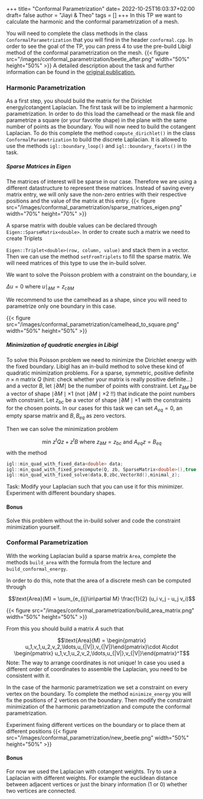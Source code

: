 +++
title= "Conformal Parametrization"
date= 2022-10-25T16:03:37+02:00
draft= false
author = "Jiayi & Theo"
tags = []
+++
In this TP we want to calculate the harmonic and the conformal parametrization of a mesh.

You will need to complete the class methods in the class ``ConformalParametrization`` that you will find in the header ``conformal.cpp``. In order to see the goal of the TP, you can press 4 to use the pre-build Libigl method of the conformal parametrization on the mesh.
{{< figure src="/images/conformal_parametrization/beetle_after.png"   width="50%" height="50%" >}}
A detailed description about the task and further information can be found in the [original publication.](/images/conformal_parametrization/lscm_pub_2002.pdf)  

### Harmonic Parametrization

As a first step, you should build the matrix for the Dirichlet energy/cotangent Laplacian. The first task will be to implement a harmonic parametrization. In order to do this load the camelhead or the mask file and parametrize a square (or your favorite shape) in the plane with the same number of points as the boundary.
You will now need to build the cotangent Laplacian. To do this complete the method ``compute_dirichlet()`` in the class ``ConformalParametrization`` to build the discrete Laplacian. It is allowed to use the methods ``igl::boundary_loop()`` and ``igl::boundary_facets()`` in the task.
##### Sparse Matrices in Eigen
The matrices of interest will be sparse in our case. Therefore we are using a different datastructure to represent these matrices. Instead of saving every matrix entry, we will only save the non-zero entries with their respective positions and the value of the matrix at this entry.
{{< figure src="/images/conformal_parametrization/sparse_matrices_eigen.png"   width="70%" height="70%" >}}

A sparse matrix with double values can be declared through ``Eigen::SparseMatrix<double>``. In order to create such a matrix we need to create Triplets

``Eigen::Triplet<double>(row, column, value)`` and stack them in a vector. Then we can use the method ``setFromTriplets`` to fill the sparse matrix. We will need matrices of this type to use the in-build solver.


We want to solve the Poisson problem with a constraint on the boundary, i.e

$\Delta u = 0$ where $u\mid_{\partial M} = z_{c\partial M}$

We recommend to use the camelhead as a shape, since you will need to parametrize only one boundary in this case. 

{{< figure src="/images/conformal_parametrization/camelhead_to_square.png"   width="50%" height="50%" >}}

##### Minimization of quadratic energies in Libigl
To solve this Poisson problem we need to minimize the Dirichlet energy with the fixed boundary. Libigl has an in-build method to solve these kind of quadratic minimization problems. 
For a sparse, symmetric, positive definite $n\times n$ matrix $Q$ (hint: check whether your matrix is really positive definite...) and a vector $B$, let $\mid \partial M \mid$ be the number of points with constraint. Let $z_{\partial M}$ be a vector of shape $\mid \partial M \mid\times 1$ (not $\mid \partial M \mid\times 2$ !!) that indicate the point numbers with constraint. Let $z_{bc}$ be a vector of shape $\mid \partial M \mid\times 1$ with the constraints for the chosen points. In our cases for this task we can set $A_{eq} = 0$, an empty sparse matrix and $B, B_{eq}$ as zero vectors. 

Then we can solve the minimization problem

$$\text{min}\  z^t Q z + z^t B\  \text{where}\  z_{\partial M} = z_{bc}\ \text{and} \  A_{eq} z = B_{eq}$$ with the method

```cpp
igl::min_quad_with_fixed_data<double> data;
igl::min_quad_with_fixed_precompute(Q, zb, SparseMatrix<double>(),true, data); 
igl::min_quad_with_fixed_solve(data,B,zbc,VectorXd(),minimal_z);
```

Task: Modify your Laplacian such that you can use it for this minimizer. Experiment with different boundary shapes.

#### Bonus
Solve this problem without the in-build solver and code the constraint minimization yourself.

### Conformal Parametrization

With the working Laplacian build a sparse matrix ``Area``, complete the methods ``build_area`` with the formula from the lecture and ``build_conformal_energy``.

In order to do this, note that the area of a discrete mesh can be computed through

$$\text{Area}(M) = \sum_{e_{ij}\in\partial M} \frac{1}{2} (u_i v_j - u_j v_i)$$

{{< figure src="/images/conformal_parametrization/build_area_matrix.png"   width="50%" height="50%" >}}

From this you should build a matrix $A$ such that 

$$\text{Area}(M) = \begin{pmatrix} u_1,v_1,u_2,v_2,\ldots,u_{|V|},v_{|V|}\end{pmatrix}\cdot A\cdot \begin{pmatrix} u_1,v_1,u_2,v_2,\ldots,u_{|V|},v_{|V|}\end{pmatrix}^T$$
Note: The way to arrange coordinates is not unique! In case you used a different order of coordinates to assemble the Laplacian, you need to be consistent with it.

In the case of the harmonic parametrization we set a constraint on every vertex on the boundary. To complete the method ``minimize_energy`` you will fix the positions of 2 vertices on the boundary. Then modify the constraint minimization of the harmonic parametrization and compute the conformal parametrization.



Experiment fixing different vertices on the boundary or to place them at different positions
{{< figure src="/images/conformal_parametrization/new_beetle.png"   width="50%" height="50%" >}}

#### Bonus
For now we used the Laplacian with cotangent weights. Try to use a Laplacian with different weights. For example the euclidean distance between adjacent vertices or just the binary information (1 or 0) whether two vertices are connected.



